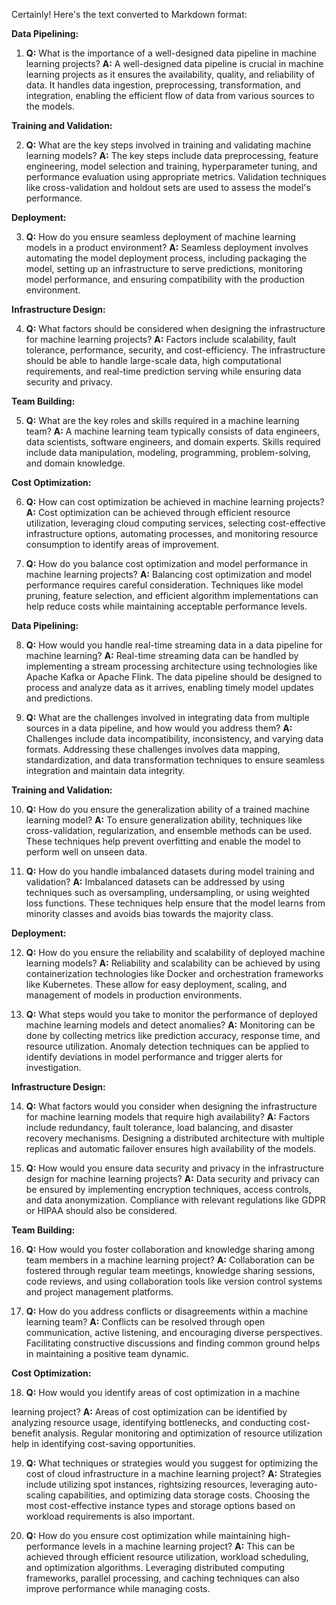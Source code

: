 Certainly! Here's the text converted to Markdown format:

**Data Pipelining:**

1. **Q:** What is the importance of a well-designed data pipeline in machine learning projects?
   **A:** A well-designed data pipeline is crucial in machine learning projects as it ensures the availability, quality, and reliability of data. It handles data ingestion, preprocessing, transformation, and integration, enabling the efficient flow of data from various sources to the models.

**Training and Validation:**

2. **Q:** What are the key steps involved in training and validating machine learning models?
   **A:** The key steps include data preprocessing, feature engineering, model selection and training, hyperparameter tuning, and performance evaluation using appropriate metrics. Validation techniques like cross-validation and holdout sets are used to assess the model's performance.

**Deployment:**

3. **Q:** How do you ensure seamless deployment of machine learning models in a product environment?
   **A:** Seamless deployment involves automating the model deployment process, including packaging the model, setting up an infrastructure to serve predictions, monitoring model performance, and ensuring compatibility with the production environment.

**Infrastructure Design:**

4. **Q:** What factors should be considered when designing the infrastructure for machine learning projects?
   **A:** Factors include scalability, fault tolerance, performance, security, and cost-efficiency. The infrastructure should be able to handle large-scale data, high computational requirements, and real-time prediction serving while ensuring data security and privacy.

**Team Building:**

5. **Q:** What are the key roles and skills required in a machine learning team?
   **A:** A machine learning team typically consists of data engineers, data scientists, software engineers, and domain experts. Skills required include data manipulation, modeling, programming, problem-solving, and domain knowledge.

**Cost Optimization:**

6. **Q:** How can cost optimization be achieved in machine learning projects?
   **A:** Cost optimization can be achieved through efficient resource utilization, leveraging cloud computing services, selecting cost-effective infrastructure options, automating processes, and monitoring resource consumption to identify areas of improvement.

7. **Q:** How do you balance cost optimization and model performance in machine learning projects?
   **A:** Balancing cost optimization and model performance requires careful consideration. Techniques like model pruning, feature selection, and efficient algorithm implementations can help reduce costs while maintaining acceptable performance levels.

**Data Pipelining:**

8. **Q:** How would you handle real-time streaming data in a data pipeline for machine learning?
   **A:** Real-time streaming data can be handled by implementing a stream processing architecture using technologies like Apache Kafka or Apache Flink. The data pipeline should be designed to process and analyze data as it arrives, enabling timely model updates and predictions.

9. **Q:** What are the challenges involved in integrating data from multiple sources in a data pipeline, and how would you address them?
   **A:** Challenges include data incompatibility, inconsistency, and varying data formats. Addressing these challenges involves data mapping, standardization, and data transformation techniques to ensure seamless integration and maintain data integrity.

**Training and Validation:**

10. **Q:** How do you ensure the generalization ability of a trained machine learning model?
    **A:** To ensure generalization ability, techniques like cross-validation, regularization, and ensemble methods can be used. These techniques help prevent overfitting and enable the model to perform well on unseen data.

11. **Q:** How do you handle imbalanced datasets during model training and validation?
    **A:** Imbalanced datasets can be addressed by using techniques such as oversampling, undersampling, or using weighted loss functions. These techniques help ensure that the model learns from minority classes and avoids bias towards the majority class.

**Deployment:**

12. **Q:** How do you ensure the reliability and scalability of deployed machine learning models?
    **A:** Reliability and scalability can be achieved by using containerization technologies like Docker and orchestration frameworks like Kubernetes. These allow for easy deployment, scaling, and management of models in production environments.

13. **Q:** What steps would you take to monitor the performance of deployed machine learning models and detect anomalies?
    **A:** Monitoring can be done by collecting metrics like prediction accuracy, response time, and resource utilization. Anomaly detection techniques can be applied to identify deviations in model performance and trigger alerts for investigation.

**Infrastructure Design:**

14. **Q:** What factors would you consider when designing the infrastructure for machine learning models that require high availability?
    **A:** Factors include redundancy, fault tolerance, load balancing, and disaster recovery mechanisms. Designing a distributed architecture with multiple replicas and automatic failover ensures high availability of the models.

15. **Q:** How would you ensure data security and privacy in the infrastructure design for machine learning projects?
    **A:** Data security and privacy can be ensured by implementing encryption techniques, access controls, and data anonymization. Compliance with relevant regulations like GDPR or HIPAA should also be considered.

**Team Building:**

16. **Q:** How would you foster collaboration and knowledge sharing among team members in a machine learning project?
    **A:** Collaboration can be fostered through regular team meetings, knowledge sharing sessions, code reviews, and using collaboration tools like version control systems and project management platforms.

17. **Q:** How do you address conflicts or disagreements within a machine learning team?
    **A:** Conflicts can be resolved through open communication, active listening, and encouraging diverse perspectives. Facilitating constructive discussions and finding common ground helps in maintaining a positive team dynamic.

**Cost Optimization:**

18. **Q:** How would you identify areas of cost optimization in a machine

learning project?
    **A:** Areas of cost optimization can be identified by analyzing resource usage, identifying bottlenecks, and conducting cost-benefit analysis. Regular monitoring and optimization of resource utilization help in identifying cost-saving opportunities.

19. **Q:** What techniques or strategies would you suggest for optimizing the cost of cloud infrastructure in a machine learning project?
    **A:** Strategies include utilizing spot instances, rightsizing resources, leveraging auto-scaling capabilities, and optimizing data storage costs. Choosing the most cost-effective instance types and storage options based on workload requirements is also important.

20. **Q:** How do you ensure cost optimization while maintaining high-performance levels in a machine learning project?
    **A:** This can be achieved through efficient resource utilization, workload scheduling, and optimization algorithms. Leveraging distributed computing frameworks, parallel processing, and caching techniques can also improve performance while managing costs.
